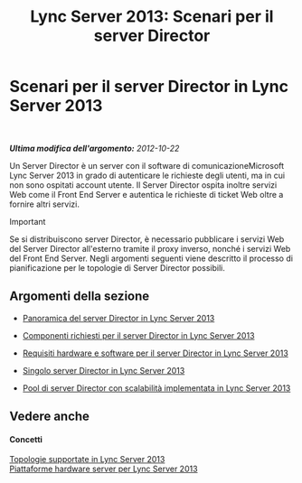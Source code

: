 ﻿---
title: 'Lync Server 2013: Scenari per il server Director'
TOCTitle: Scenari per il server Director
ms:assetid: d2cf384a-0860-4779-80ce-cba2543be322
ms:mtpsurl: https://technet.microsoft.com/it-it/library/Gg398908(v=OCS.15)
ms:contentKeyID: 49302057
ms.date: 08/24/2015
mtps_version: v=OCS.15
ms.translationtype: HT
---

# Scenari per il server Director in Lync Server 2013

 

_**Ultima modifica dell'argomento:** 2012-10-22_

Un Server Director è un server con il software di comunicazioneMicrosoft Lync Server 2013 in grado di autenticare le richieste degli utenti, ma in cui non sono ospitati account utente. Il Server Director ospita inoltre servizi Web come il Front End Server e autentica le richieste di ticket Web oltre a fornire altri servizi.

> [!IMPORTANT]  
> Se si distribuiscono server Director, è necessario pubblicare i servizi Web del Server Director all'esterno tramite il proxy inverso, nonché i servizi Web del Front End Server. Negli argomenti seguenti viene descritto il processo di pianificazione per le topologie di Server Director possibili.

## Argomenti della sezione

  - [Panoramica del server Director in Lync Server 2013](lync-server-2013-overview-of-the-director.md)

  - [Componenti richiesti per il server Director in Lync Server 2013](lync-server-2013-components-required-for-the-director.md)

  - [Requisiti hardware e software per il server Director in Lync Server 2013](lync-server-2013-hardware-and-software-requirements-for-the-director.md)

  - [Singolo server Director in Lync Server 2013](lync-server-2013-single-director.md)

  - [Pool di server Director con scalabilità implementata in Lync Server 2013](lync-server-2013-scaled-director-pool.md)

## Vedere anche

#### Concetti

[Topologie supportate in Lync Server 2013](lync-server-2013-supported-topologies.md)  
[Piattaforme hardware server per Lync Server 2013](lync-server-2013-server-hardware-platforms.md)

